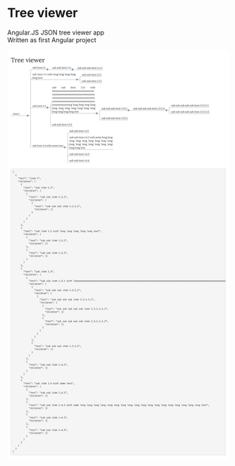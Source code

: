 # Tree viewer

Angular.JS JSON tree viewer app  
Written as first Angular project  

![screenshot](./screenshot.png)
